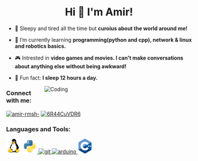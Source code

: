 <h1 align="center">Hi 👋  I'm Amir!  </h1>

- 🙂 Sleepy and tired all the time but **curoius about the world around me!**

- 🌱 I’m currently learning **programming(python and cpp), network & linux and robotics basics.**

- 🎮 Intrested in **video games and movies. I can't make conversations about anything else without being awkward!**

- 💫 Fun fact: **I sleep 12 hours a day.**
  
<img align="right" alt="Coding" width="400" src="https://i.gifer.com/YCZM.gif">

<h3 align="left">Connect with me:</h3>
<p align="left">
<a href="https://instagram.com/amir-rmsh-" target="blank"><img align="center" src="https://raw.githubusercontent.com/rahuldkjain/github-profile-readme-generator/master/src/images/icons/Social/instagram.svg" alt="amir-rmsh-" height="30" width="40" /></a>
<a href="https://discord.gg/6R44CuVDR6" target="blank"><img align="center" src="https://raw.githubusercontent.com/rahuldkjain/github-profile-readme-generator/master/src/images/icons/Social/discord.svg" alt="6R44CuVDR6" height="30" width="40" /></a>
</p>

<h3 align="left">Languages and Tools:</h3>
<p align="left"> <a href="https://www.linux.org/" target="_blank" rel="noreferrer"> <img src="https://raw.githubusercontent.com/devicons/devicon/master/icons/linux/linux-original.svg" alt="linux" width="40" height="40"/></a> <a href="https://www.python.org" target="_blank" rel="noreferrer"> <img src="https://raw.githubusercontent.com/devicons/devicon/master/icons/python/python-original.svg" alt="python" width="40" height="40"/> </a> <a href="https://git-scm.com/" target="_blank" rel="noreferrer"> <img src="https://www.vectorlogo.zone/logos/git-scm/git-scm-icon.svg" alt="git" width="40" height="40"/> </a> <a href="https://www.arduino.cc/" target="_blank" rel="noreferrer"> <img src="https://cdn.worldvectorlogo.com/logos/arduino-1.svg" alt="arduino" width="40" height="40"/>  </a> <a href="https://www.w3schools.com/cpp/" target="_blank" rel="noreferrer"> <img src="https://raw.githubusercontent.com/devicons/devicon/master/icons/cplusplus/cplusplus-original.svg" alt="cplusplus" width="40" height="40"/> </a> </p>

